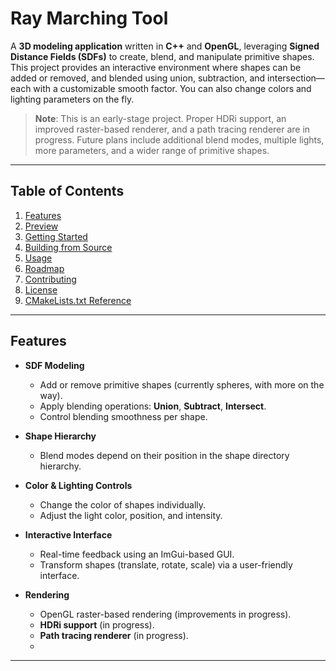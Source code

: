 
# Ray Marching Tool

A **3D modeling application** written in **C++** and **OpenGL**, leveraging **Signed Distance Fields (SDFs)** to create, blend, and manipulate primitive shapes. This project provides an interactive environment where shapes can be added or removed, and blended using union, subtraction, and intersection—each with a customizable smooth factor. You can also change colors and lighting parameters on the fly.

> **Note**: This is an early-stage project. Proper HDRi support, an improved raster-based renderer, and a path tracing renderer are in progress. Future plans include additional blend modes, multiple lights, more parameters, and a wider range of primitive shapes.

---

## Table of Contents

1. [Features](#features)  
2. [Preview](#preview)  
3. [Getting Started](#getting-started)  
4. [Building from Source](#building-from-source)  
5. [Usage](#usage)  
6. [Roadmap](#roadmap)  
7. [Contributing](#contributing)  
8. [License](#license)  
9. [CMakeLists.txt Reference](#cmakeliststxt-reference)

---

## Features

- **SDF Modeling**  
  - Add or remove primitive shapes (currently spheres, with more on the way).
  - Apply blending operations: **Union**, **Subtract**, **Intersect**.
  - Control blending smoothness per shape.

- **Shape Hierarchy**  
  - Blend modes depend on their position in the shape directory hierarchy.

- **Color & Lighting Controls**  
  - Change the color of shapes individually.
  - Adjust the light color, position, and intensity.

- **Interactive Interface**  
  - Real-time feedback using an ImGui-based GUI.
  - Transform shapes (translate, rotate, scale) via a user-friendly interface.

- **Rendering**  
  - OpenGL raster-based rendering (improvements in progress).
  - **HDRi support** (in progress).
  - **Path tracing renderer** (in progress).
  - 
---



